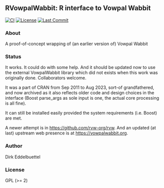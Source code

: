 ## RVowpalWabbit: R interface to Vowpal Wabbit

[![CI](https://github.com/eddelbuettel/rvowpalwabbit/workflows/ci/badge.svg)](https://github.com/eddelbuettel/rvowpalwabbit/actions?query=workflow%3Aci)
[![License](https://img.shields.io/badge/license-GPL%20%28%3E=%202%29-brightgreen.svg?style=flat)](https://www.gnu.org/licenses/gpl-2.0.html) 
[![Last Commit](https://img.shields.io/github/last-commit/eddelbuettel/rvowpalwabbit)](https://github.com/eddelbuettel/rvowpalwabbit)

### About

A proof-of-concept wrapping of (an earlier version of) Vowpal Wabbit

### Status

It works. It could do with some help. And it should be updated now to use the external VowpalWabbit
library which did not exists when this work was originally done. Collaborators welcome.

It was a part of CRAN from Sep 2011 to Aug 2023, sort-of grandfathered, and
now archived as it also reflects older code and design choices in the
interface (Boost parse_args as sole input is one, the actual core processing
is all fine).

It can still be installed easily provided the system requirements
(i.e. Boost) are met.

A newer attempt is in https://github.com/rvw-org/rvw. And an updated (at
last) upstream web presence is at https://vowpalwabbit.org.

### Author

Dirk Eddelbuettel

### License

GPL (>= 2)
